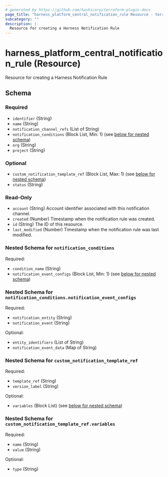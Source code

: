 ```yaml
---
# generated by https://github.com/hashicorp/terraform-plugin-docs
page_title: "harness_platform_central_notification_rule Resource - terraform-provider-harness"
subcategory: ""
description: |-
  Resource for creating a Harness Notification Rule
---
```


# harness_platform_central_notification_rule (Resource)

Resource for creating a Harness Notification Rule



<!-- schema generated by tfplugindocs -->
## Schema

### Required

- `identifier` (String)
- `name` (String)
- `notification_channel_refs` (List of String)
- `notification_conditions` (Block List, Min: 1) (see [below for nested schema](#nestedblock--notification_conditions))
- `org` (String)
- `project` (String)

### Optional

- `custom_notification_template_ref` (Block List, Max: 1) (see [below for nested schema](#nestedblock--custom_notification_template_ref))
- `status` (String)

### Read-Only

- `account` (String) Account identifier associated with this notification channel.
- `created` (Number) Timestamp when the notification rule was created.
- `id` (String) The ID of this resource.
- `last_modified` (Number) Timestamp when the notification rule was last modified.

<a id="nestedblock--notification_conditions"></a>
### Nested Schema for `notification_conditions`

Required:

- `condition_name` (String)
- `notification_event_configs` (Block List, Min: 1) (see [below for nested schema](#nestedblock--notification_conditions--notification_event_configs))

<a id="nestedblock--notification_conditions--notification_event_configs"></a>
### Nested Schema for `notification_conditions.notification_event_configs`

Required:

- `notification_entity` (String)
- `notification_event` (String)

Optional:

- `entity_identifiers` (List of String)
- `notification_event_data` (Map of String)



<a id="nestedblock--custom_notification_template_ref"></a>
### Nested Schema for `custom_notification_template_ref`

Required:

- `template_ref` (String)
- `version_label` (String)

Optional:

- `variables` (Block List) (see [below for nested schema](#nestedblock--custom_notification_template_ref--variables))

<a id="nestedblock--custom_notification_template_ref--variables"></a>
### Nested Schema for `custom_notification_template_ref.variables`

Required:

- `name` (String)
- `value` (String)

Optional:

- `type` (String)
